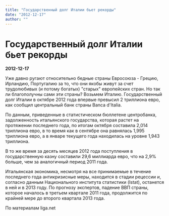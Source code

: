 ```yaml
---
title: "Государственный долг Италии бьет рекорды"
date: "2012-12-17"
author: ""
---
```


# Государственный долг Италии бьет рекорды

**2012-12-17** 

Уже давно ругают относительно бедные страны Евросоюза - Грецию, Ирландию, Португалию за то, что они якобы живут за счет трудолюбивых (и потому богатых) "старых" европейских стран. Но так ли благополучны сами эти страны? Возьмем Италию. Государственный долг Италии в октябре 2012 года впервые  превысил 2 триллиона евро, как сообщил центральный банк страны Banca  d'Italia.

По данным, приведенные в статистическом бюллетене центробанка,  задолженность итальянского государства, которая растет на протяжении  последнего года, по итогам октября составила 2,014 триллиона евро, в то  время как в сентябре она равнялась 1,995 триллиона евро, а в январе  текущего года находилась на уровне 1,943 триллиона.

В то же время за десять месяцев 2012 года поступления в  государственную казну составили 29,6 миллиарда евро, что на 2,9% больше,  чем за аналогичный период 2011 года.

Итальянская экономика, несмотря на все принимаемые в течение  последнего года антикризисные меры, находится в стадии рецессии и,  согласно данным Национального института статистики (Istat), останется в  ней и в 2013 году. По прогнозу экспертов, падение ВВП страны, которое  началось в третьем квартале 2011 года, продолжится по крайней мере до второго  квартала 2013 года.

По материалам liga.net